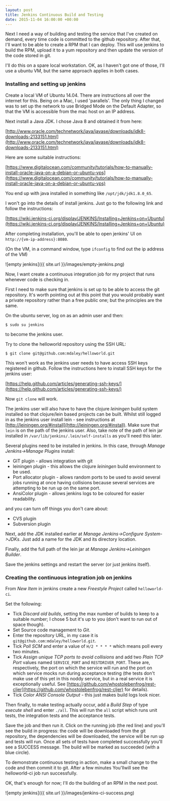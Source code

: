 ```yaml
---
layout: post
title: Jenkins Continuous Build and Testing
date: 2015-11-04 16:00:00 +00:00
---
```


Next I need a way of building and testing the service that I've created on demand, every time code is committed to the github
repository. After that, I'll want to be able to create a RPM that I can deploy. This will use jenkins to build the RPM, upload it to a yum repository and then update the version of the code stored in git.

I'll do this on a spare local workstation. OK, as I haven't got one of those, I'll use a ubuntu VM, but the same approach applies
in both cases.

### Installing and setting up jenkins

Create a local VM of Ubuntu 14.04. There are instructions all over the internet for this. Being on a Mac, I used 'parallels'.
The only thing I changed was to set up the network to use Bridged Mode on the Default Adapter, so that the VM is accessible from
the mac host on an IP address.

Next install a Java JDK. I chose Java 8 and obtained it from here:

[http://www.oracle.com/technetwork/java/javase/downloads/jdk8-downloads-2133151.html](http://www.oracle.com/technetwork/java/javase/downloads/jdk8-downloads-2133151.html)

Here are some suitable instructions:

[https://www.digitalocean.com/community/tutorials/how-to-manually-install-oracle-java-on-a-debian-or-ubuntu-vps](https://www.digitalocean.com/community/tutorials/how-to-manually-install-oracle-java-on-a-debian-or-ubuntu-vps)

You end up with java installed in something like `/opt/jdk/jdk1.8.0_65`.

I won't go into the details of install jenkins. Just go to the following link and follow the instructions:

[https://wiki.jenkins-ci.org/display/JENKINS/Installing+Jenkins+on+Ubuntu](https://wiki.jenkins-ci.org/display/JENKINS/Installing+Jenkins+on+Ubuntu)

After completing installation, you'll be able to open jenkins' UI on `http://{vm-ip-address}:8080`.

(On the VM, in a command window, type `ifconfig` to find out the ip address of the VM)

![empty jenkins]({{ site.url }}/images/empty-jenkins.png)

Now, I want create a continuous integration job for my project that runs whenever code is checking in.

First I need to make sure that jenkins is set up to be able to access the git repository. It's worth pointing out at this point
that you would probably want a private repository rather than a free public one; but the principles are the same.

On the ubuntu server, log on as an admin user and then:

```
$ sudo su jenkins
```

to become the jenkins user.

Try to clone the helloworld repository using the SSH URL:

```
$ git clone git@github.com:mdaley/helloworld.git
```

This won't work as the jenkins user needs to have access SSH keys registered in github. Follow the instructions here to install
SSH keys for the jenkins user:

[https://help.github.com/articles/generating-ssh-keys/](https://help.github.com/articles/generating-ssh-keys/)

Now `git clone` will work.

The jenkins user will also have to have the clojure _leiningen_ build system installed so that clojure/lein based projects can be built. Whilst still logged in as the jenkins user install lein - see instructions at [http://leiningen.org/#install](http://leiningen.org/#install). Make sure that `lein` is on the path of the jenkins user. Also, take note of the path of lein jar installed in `/var/lib/jenkins/.lein/self-installs` as you'll need this later. 

Several plugins need to be installed in jenkins. In this case, through _Manage Jenkins->Manage Plugins_ install:

 - GIT plugin - allows integration with git
 - leiningen plugin - this allows the clojure _leiningen_ build environment to be used.
 - Port allocator plugin - allows random ports to be used to avoid several jobs running at once having collisions because several services are attempting to be run up on the same port.
 - AnsiColor plugin - allows jenkins logs to be coloured for easier readability.

and you can turn off things you don't care about:

 - CVS plugin
 - Subversion plugin

Next, add the JDK installed earlier at _Manage Jenkins->Configure System->JDKs_. Just add a name for the JDK and its directory location.

Finally, add the full path of the lein jar at _Manage Jenkins->Leiningen Builder_.
 
Save the jenkins settings and restart the server (or just jenkins itself).

### Creating the continuous integration job on jenkins

From _New Item_ in jenkins create a new _Freestyle Project_ called `helloworld-ci`.

Set the following:

 - Tick _Discard old builds_, setting the max number of builds to keep to a suitable number; I chose 5 but it's up to you (don't want to run out of space though).
 - Set Source code management to _Git_.
 - Enter the repository URL, in my case it is `git@github.com:mdaley/helloworld.git`.
 - Tick _Poll SCM_ and enter a value of `H/2 * * * *` which means poll every two minutes.
 - Tick _Assign unique TCP ports to avoid collisions_ and add two _Plain TCP Port_ values named `SERVICE_PORT` and `RESTDRIVER_PORT`. These are, respectively, the port on which the service will run and the port on which service mocks run during acceptance testing (the tests don't make use of this yet in this noddy service, but in a real service it is exceptionally useful. See [https://github.com/whostolebenfrog/rest-cljer](https://github.com/whostolebenfrog/rest-cljer) for details).
 - Tick _Color ANSI Console Output_ - this just makes build logs look nicer.
 
 Then finally, to make testing actually occur, add a _Build Step_ of type _execute shell_ and enter `./all`. This will run the `all` script which runs unit tests, the integration tests and the acceptance tests.
 
Save the job and then run it. Click on the running job (the red line) and you'll see the build in progress: the code will be downloaded from the git repository, the dependencies will be downloaded, the service will be run up and tests will run. Once all sets
of tests have completed successfully you'll see a SUCCESS message. The build will be marked as succeeded (with a blue circle).

To demonstrate continuous testing in action, make a small change to the code and then commit it to git. After a few minutes You'llwill see the helloworld-ci job run successfully.
 
OK, that's enough for now; I'll do the building of an RPM in the next post.

![empty jenkins]({{ site.url }}/images/jenkins-ci-success.png)
